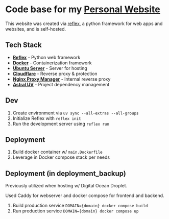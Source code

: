 # Code base for my [Personal Website](http://jacob-pieniazek.com)

This website was created via [reflex](https://reflex.dev/), a python framework for web apps and websites, and is self-hosted.

## Tech Stack

- [**Reflex**](https://reflex.dev/) - Python web framework
- [**Docker**](https://www.docker.com/) - Containerization framework
- [**Ubuntu Server**](https://ubuntu.com/) - Server for hosting
- [**Cloudflare**](https://www.cloudflare.com/) - Reverse proxy & protection
- [**Nginx Proxy Manager**](https://nginxproxymanager.com/) - Internal reverse proxy
- [**Astral UV**](https://docs.astral.sh/uv/) - Project dependency management

## Dev

1. Create environment via `uv sync --all-extras --all-groups`
2. Initialize Reflex with `reflex init`
3. Run the development server using `reflex run`

## Deployment

1. Build docker container w/ `main.Dockerfile`
2. Leverage in Docker compose stack per needs

## Deployment (in deployment_backup)

Previously utilized when hosting w/ Digital Ocean Droplet.

Used Caddy for webserver and docker compose for frontend and backend.

1. Build production service `DOMAIN={domain} docker compose build`
2. Run production service `DOMAIN={domain} docker compose up`
